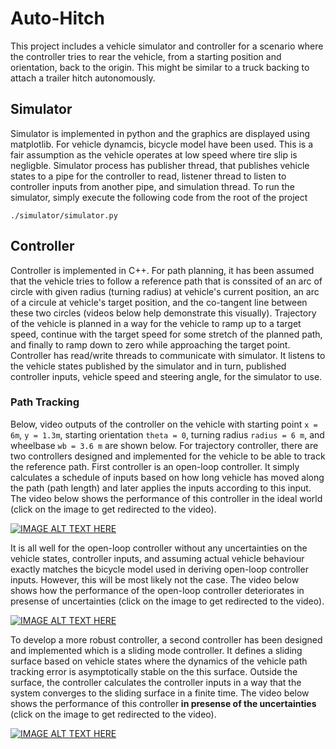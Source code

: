 # Auto-Hitch
This project includes a vehicle simulator and controller for a scenario where the controller tries to rear the vehicle, from a starting position and orientation, back to the origin. This might be similar to a truck backing to attach a trailer hitch autonomously. 

## Simulator
Simulator is implemented in python and the graphics are displayed using matplotlib. For vehicle dynamcis, bicycle model have been used. This is a fair assumption as the vehicle operates at low speed where tire slip is negligble.
Simulator process has publisher thread, that publishes vehicle states to a pipe for the controller to read, listener thread to listen to controller inputs from another pipe, and simulation thread.
To run the simulator, simply execute the following code from the root of the project
```
./simulator/simulator.py
```

## Controller
Controller is implemented in C++. For path planning, it has been assumed that the vehicle tries to follow a reference path that is conssited of an arc of circle with given radius (turning radius) at vehicle's current position, an arc of a circule at vehicle's target position, and the co-tangent line between these two circles (videos below help demonstrate this visually).
Trajectory of the vehicle is planned in a way for the vehicle to ramp up to a target speed, continue with the target speed for some stretch of the planned path, and finally to ramp down to zero while approaching the target point.
Controller has read/write threads to communicate with simulator. It listens to the vehicle states published by the simulator and in turn, published controller inputs, vehicle speed and steering angle, for the simulator to use.

### Path Tracking
Below, video outputs of the controller on the vehicle with starting point `x = 6m`, `y = 1.3m`, starting orientation `theta = 0`, turning radius `radius = 6 m`, and wheelbase `wb = 3.6 m` are shown below.
For trajectory controller, there are two controllers designed and implemented for the vehicle to be able to track the reference path. First controller is an open-loop controller. It simply calculates a schedule of inputs based on how long vehicle has moved along the path (path length) and later applies the inputs according to this input. The video below shows the performance of this controller in the ideal world (click on the image to get redirected to the video).

[![IMAGE ALT TEXT HERE](https://img.youtube.com/vi/cOCaXRPYjiI/0.jpg)](https://youtu.be/cOCaXRPYjiI)

It is all well for the open-loop controller without any uncertainties on the vehicle states, controller inputs, and assuming actual vehicle behaviour exactly matches the bicycle model used in deriving open-loop controller inputs. However, this will be most likely not the case. The video below shows how the performance of the open-loop controller deteriorates in presense of uncertainties (click on the image to get redirected to the video).

[![IMAGE ALT TEXT HERE](https://img.youtube.com/vi/qAqqdhyA1rw/0.jpg)](https://youtu.be/qAqqdhyA1rw)

To develop a more robust controller, a second controller has been designed and implemented which is a sliding mode controller. It defines a sliding surface based on vehicle states where the dynamics of the vehicle path tracking error is asymptotically stable on the this surface. Outside the surface, the controller calculates the controller inputs in a way that the system converges to the sliding surface in a finite time. The video below shows the performance of this controller **in presense of the uncertainties** (click on the image to get redirected to the video).

[![IMAGE ALT TEXT HERE](https://img.youtube.com/vi/kyHB2-2MIo8/0.jpg)](https://youtu.be/kyHB2-2MIo8)
